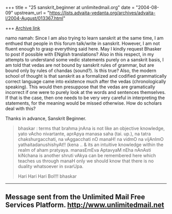 +++
title = "25 sanskrit_beginner at unlimitedmail.org"
date = "2004-08-09"
upstream_url = "https://lists.advaita-vedanta.org/archives/advaita-l/2004-August/013367.html"

+++
[Archive link](https://lists.advaita-vedanta.org/archives/advaita-l/2004-August/013367.html)


namo namah:
 Since I am also trying to learn sanskrit at the same time, I
am enthued that people in this forum talk/write in sanskrit.
However, I am not fluent enough to grasp everything said here.
 May I kindly request Bhasker to post if possible with ENglish
translations?
 Also in this respect, in my attempts to understand some vedic
statements purely on a sanskrit basis, I am told that vedas are
not bound by sanskrit rules of grammar, but are bound only by
rules of chandas (sound?). Is this true?
 Also, the modern school of thought is that sanskrit as a
formalized and codified grammatically correct language came
into existence much after the vedas (chronologically speaking).
This would then presuppose that the vedas are gramatically
incorrect if one were to purely look at the words and sentences
themselves. If that is the case, then one needs to be very very
careful in interpreting the statements, for the meaning would
be missed otherwise. How do scholars deal with this?

Thanks in advance,
Sanskrit Beginner.

> bhaskar :
> terms that brahma jnAna is not like an objective knowledge, 
yato vAcho
> nivartante, aprApya manasa saha (tai. up.), na tatra
chakshurgacchati, na
> vAggacchati nO manaH! na vidmO na vijAnImO
yathaitadanushishyAt!! (kena
..
> & its an intuitive knowledge within the  realm of aham
pratyaya. manasEmEva
> AptavyaM nEha nAnAsti kiNchana is another shruti vAkya can be
remembered
> here which teaches us through manaH only we should know that
there is no
> duality whatsoever in svarUpa.
> 
>  Hari Hari Hari Bol!!!
>  bhaskar


--------------------------------------
Message sent from the
Unlimited Mail Free Services Platform.
http://www.unlimitedmail.net
--------------------------------------



